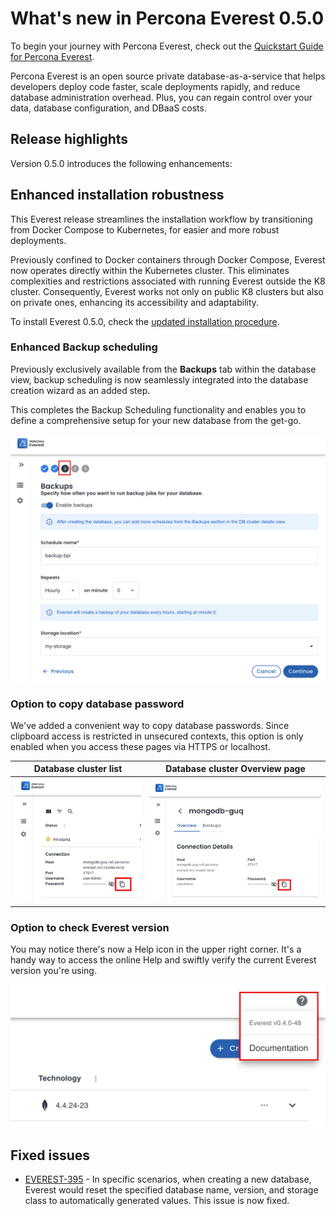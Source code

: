# What's new in Percona Everest 0.5.0

To begin your journey with Percona Everest, check out the [Quickstart Guide for Percona Everest](../quickstart-guide/quick-install.md).

Percona Everest is an open source private database-as-a-service that helps developers deploy code faster, scale deployments rapidly, and reduce database administration overhead. Plus, you can regain control over your data, database configuration, and DBaaS costs.

## Release highlights

Version 0.5.0 introduces the following enhancements:

## Enhanced installation robustness

This Everest release streamlines the installation workflow by transitioning from Docker Compose to Kubernetes, for easier and more robust deployments. 

Previously confined to Docker containers through Docker Compose, Everest now operates directly within the Kubernetes cluster. 
This eliminates complexities and restrictions associated with running Everest outside the K8 cluster. Consequently, Everest works not only on public K8 clusters but also on private ones, enhancing its accessibility and adaptability. 

To install Everest 0.5.0, check the [updated installation procedure](//docs/install/installtoK8.md).

### Enhanced Backup scheduling

Previously exclusively available from the **Backups** tab within the database view, backup scheduling is now seamlessly integrated into the database creation wizard as an added step.

This completes the Backup Scheduling functionality and enables you to define a comprehensive setup for your new database from the get-go.

![Backups page](../images/Backups_DB_wizard.png)

### Option to copy database password

We've added a convenient way to copy database passwords. Since clipboard access is restricted in unsecured contexts, this option is only enabled when you access these pages via HTTPS or localhost.

Database cluster list            |  Database cluster **Overview** page
:-------------------------:|:-------------------------:
![Cluster list](../images/Cluster_list.png)  |  ![DB_Overview](../images/DB_Overview.png)

### Option to check Everest version

You may notice there's now a Help icon in the upper right corner. It's a handy way to access the online Help and swiftly verify the current Everest version you're using.

![Help menu](../images/Help_icon.png)

## Fixed issues

- [EVEREST-395](https://jira.percona.com/browse/EVEREST-395) - In specific scenarios, when creating a new database, Everest would reset the specified database name, version, and storage class to automatically generated values. This issue is now fixed.